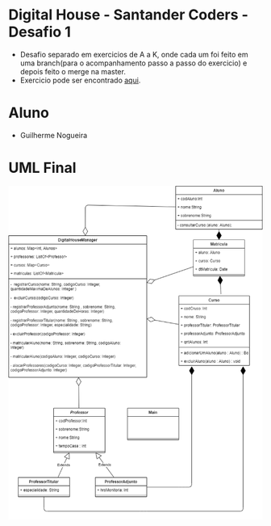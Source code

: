 # Digital House - Santander Coders - Desafio 1 

* Desafio separado em exercicios de A a K, onde cada um foi feito em uma branch(para o acompanhamento passo a passo do exercicio) e depois feito o merge na master.
* Exercicio pode ser encontrado [aqui](https://github.com/Nogueira94/desafio1_digital_house/blob/master/Desafio1.pdf).

# Aluno 
* Guilherme Nogueira

# UML Final

![UML](./UML.png)